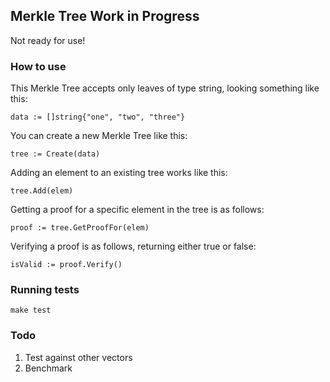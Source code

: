 ## Merkle Tree Work in Progress

Not ready for use!

### How to use

This Merkle Tree accepts only leaves of type string, looking something like
this:

`data := []string{"one", "two", "three"}`

You can create a new Merkle Tree like this:

`tree := Create(data)`

Adding an element to an existing tree works like this:

`tree.Add(elem)`

Getting a proof for a specific element in the tree is as follows:

`proof := tree.GetProofFor(elem)`

Verifying a proof is as follows, returning either true or false:

`isValid := proof.Verify()`

### Running tests
`make test`

### Todo
1. Test against other vectors
2. Benchmark

